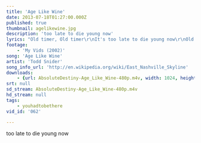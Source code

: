 ```yaml
---
title: 'Age Like Wine'
date: 2013-07-18T01:27:00.000Z
published: true
thumbnail: agelikewine.jpg
description: 'too late to die young now'
lyrics: "Old timer, Old timer\r\nIt's too late to die young now\r\nOld timer, five and dimer\r\nTrying to find a way to age like wine somehow\r\n\r\nmy new stuff is nothing like my old stuff was\r\nand neither one is much when compared to a show \r\nwhich will not be as good as another one you saw... \r\nso hell me, i know, i\r\nknow, i know\r\n\r\nI am an old timer, old timer\r\nit's too late to die young now\r\nold timer, five and dimer\r\ntrying to find a way to age like wine somehow\r\n\r\nI've met every fool that ever signed \r\ntheir name up on these walls\r\nin the backs of these beer joints and concert halls. \r\nI been through seven managers, \r\nfive labels, a thousand picks and patch cables, \r\nthree vans, a band, a bunch of guitar stands, \r\nand cans, and cans, and cans of beer,\r\nand bottles of boozes and bags of pot, \r\nand a thousand other things I forgot.\r\n\r\nI thought that I'd be dead by now... but I'm not."
footage:
    - 'My Vids (2002)'
song: 'Age Like Wine'
artist: 'Todd Snider'
song_info_url: 'http://en.wikipedia.org/wiki/East_Nashville_Skyline'
downloads:
    - {url: AbsoluteDestiny-Age_Like_Wine-480p.m4v, width: 1024, height: 720, mimetype: video/mp4}
srt: null
sd_stream: AbsoluteDestiny-Age_Like_Wine-480p.m4v
hd_stream: null
tags:
    - youhadtobethere
vid_id: '062'

---
```

too late to die young now